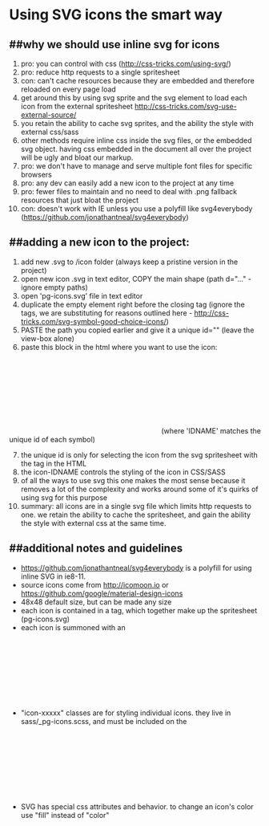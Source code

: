 # Using SVG icons the smart way

##why we should use inline svg for icons
------------------------------
1. pro: you can control with css (http://css-tricks.com/using-svg/)
2. pro: reduce http requests to a single spritesheet
3. con: can't cache resources because they are embedded and therefore reloaded on every page load
4. get around this by using svg sprite and the svg <use> element to load each icon from the external spritesheet http://css-tricks.com/svg-use-external-source/
5. you retain the ability to cache svg sprites, and the ability the style with external css/sass
6. other methods require inline css inside the svg files, or the embedded svg object. having css embedded in the document all over the project will be ugly and bloat our markup.
7. pro: we don't have to manage and serve multiple font files for specific browsers
8. pro: any dev can easily add a new icon to the project at any time
9. pro: fewer files to maintain and no need to deal with .png fallback resources that just bloat the project
10. con: doesn't work with IE unless you use a polyfill like svg4everybody (https://github.com/jonathantneal/svg4everybody)


##adding a new icon to the project: 
----------
1. add new .svg to /icon folder (always keep a pristine version in the project)
2. open new icon .svg in text editor, COPY the main shape (path d="..." - ignore empty paths)
3. open 'pg-icons.svg' file in text editor 
4. duplicate the empty <symbol> element right before the </svg> closing tag (ignore the <g> tags, we are substituting <symbol> for reasons outlined here - http://css-tricks.com/svg-symbol-good-choice-icons/)
5. PASTE the path you copied earlier and give it a unique id="" (leave the view-box alone)
6. paste this block in the html where you want to use the icon:

  <svg class="icon-IDNAME"> 
    <use xlink:href="assets/icons/pg-icons.svg#IDNAME"></use>
  </svg>
  (where 'IDNAME' matches the unique id of each symbol)

7. the unique id is only for selecting the icon from the svg spritesheet with the <use> tag in the HTML
8. the icon-IDNAME controls the styling of the icon in CSS/SASS
9. of all the ways to use svg this one makes the most sense because it removes a lot of the complexity and works around some of it's quirks of using svg for this purpose
10. summary: all icons are in a single svg file which limits http requests to one. we retain the ability to cache the spritesheet, and gain the ability the style with external css at the same time. 


##additional notes and guidelines
-------------------------------
* https://github.com/jonathantneal/svg4everybody is a polyfill for using inline SVG in ie8-11.
* source icons come from http://icomoon.io or https://github.com/google/material-design-icons
* 48x48 default size, but can be made any size
* each icon is contained in a <symbol> tag, which together make up the spritesheet (pg-icons.svg)
* each icon is summoned with an <svg> tag containing a <use> tag that points to the id of the desired icon
* "icon-xxxxx" classes are for styling individual icons. they live in sass/_pg-icons.scss, and must be included on the <svg> tag or they won't work.
* SVG has special css attributes and behavior. to change an icon's color use "fill" instead of "color"
